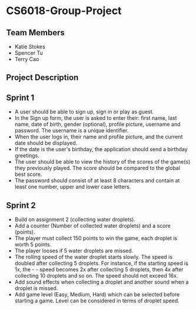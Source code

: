 # CS6018-Group-Project

## Team Members

- Katie Stokes
- Spencer Tu
- Terry Cao
  
## Project Description
## Sprint 1
- A user should be able to sign up, sign in or play as guest.
- In the Sign up form, the user is asked to enter their: first name, last name, date of birth, gender (optional), profile picture, username and password.
The username is a unique identifier.
- When the user logs in, their name and profile picture, and the current date should be displayed.
- If the date is the user's birthday, the application should send a birthday greetings.
- The user should be able to view the history of the scores of the game(s) they previously played. The score should be compared to the global best score.
- The password should consist of at least 8 characters and contain at least one number, upper and lower case letters.
## Sprint 2
- Build on assignment 2 (collecting water droplets).
- Add a counter (Number of collected water droplets) and a score (points).
- The player must collect 150 points to win the game, each droplet is worth 5 points. 
- The player looses if 5 water droplets are missed.
- The rolling speed of the water droplet starts slowly. The speed is doubled after collecting 5 droplets. For instance, if the starting speed is 1x, the - - speed becomes 2x after collecting 5 droplets, then 4x after collecting 10 droplets and so on. The speed should not exceed 16x.
- Add sound effects when collecting a droplet and another sound when a droplet is missed.
- Add game level (Easy, Medium, Hard) which can be selected before starting a game. Level can be considered in terms of droplet speed.
